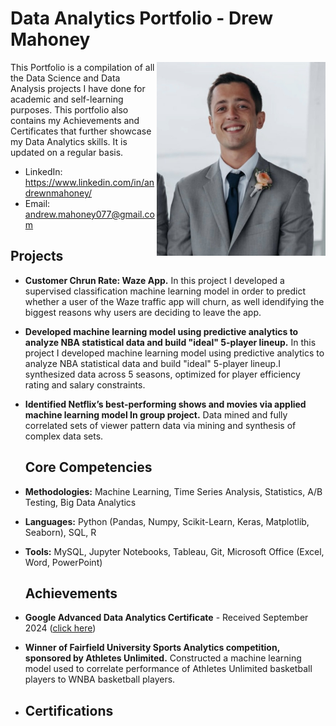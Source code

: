 # Data Analytics Portfolio - Drew Mahoney
<img align="right" width="270" height="310" src="https://github.com/drewmahoney07/Portfolio/blob/main/Images/Pic_of_Me.jpg">

This Portfolio is a compilation of all the Data Science and Data Analysis projects I have done for academic and self-learning purposes. This portfolio also contains my Achievements and Certificates that further showcase my Data Analytics skills. It is updated on a regular basis.

  - LinkedIn: https://www.linkedin.com/in/andrewnmahoney/
  - Email: andrew.mahoney077@gmail.com

## Projects
- **Customer Chrun Rate: Waze App.** In this project I developed a supervised classification machine learning model in order to predict whether a user of the Waze traffic app will churn, as well idendifying the biggest reasons why users are deciding to leave the app.
- **Developed machine learning model using predictive analytics to analyze NBA statistical data and build "ideal" 5-player lineup.** In this project I developed machine learning model using predictive analytics to analyze NBA statistical data and build "ideal" 5-player lineup.I synthesized data across 5 seasons, optimized for player efficiency rating and salary constraints.
- **Identified Netflix’s best-performing shows and movies via applied machine learning model In group project.** Data mined and fully correlated sets of viewer pattern data via mining and synthesis of complex data sets.

  ## Core Competencies
- **Methodologies:** Machine Learning, Time Series Analysis, Statistics, A/B Testing, Big Data Analytics
- **Languages:** Python (Pandas, Numpy, Scikit-Learn, Keras, Matplotlib, Seaborn), SQL, R
- **Tools:** MySQL, Jupyter Notebooks, Tableau, Git, Microsoft Office (Excel, Word, PowerPoint)

   ## Achievements
- **Google Advanced Data Analytics Certificate** - Received September 2024 ([click here](https://www.credly.com/badges/8f486231-6ccb-4c67-a580-b98d5b217ff8/linked_in_profile))
- **Winner of Fairfield University Sports Analytics competition, sponsored by Athletes Unlimited.** Constructed a machine learning model used to correlate performance of Athletes Unlimited basketball players to WNBA basketball players.

- ## Certifications
